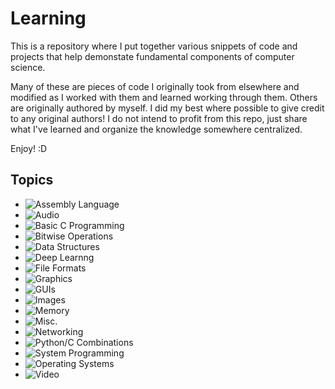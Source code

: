 # Learning
This is a repository where I put together various snippets of code and  projects that help demonstate fundamental components of computer science. 

Many of these are pieces of code I originally took from elsewhere and modified as I worked with them and learned working through them. Others are originally authored by myself. I did my best where possible to give credit to any original authors! I do not intend to profit from this repo, just share what I've learned and organize the knowledge somewhere centralized. 

Enjoy! :D

## Topics
* ![Assembly Language](https://github.com/cas1m1r/Learning/tree/main/ASM)
* ![Audio](https://github.com/cas1m1r/Learning/tree/main/Audio)
* ![Basic C Programming](https://github.com/cas1m1r/Learning/tree/main/C%20Programming/Basics) 
* ![Bitwise Operations](https://github.com/cas1m1r/Learning/tree/main/Bitwise)
* ![Data Structures](https://github.com/cas1m1r/Learning/tree/main/DataStructures)
* ![Deep Learnng](https://github.com/cas1m1r/Learning/tree/main/DeepLearning)
* ![File Formats](https://github.com/cas1m1r/Learning/tree/main/Formats)
* ![Graphics](https://github.com/cas1m1r/Learning/tree/main/Graphics)
* ![GUIs](https://github.com/cas1m1r/Learning/tree/main/GUIs)
* ![Images](https://github.com/cas1m1r/Learning/tree/main/Images)
* ![Memory](https://github.com/cas1m1r/Learning/tree/main/Memory)
* ![Misc.](https://github.com/cas1m1r/Learning/tree/main/Misc)
* ![Networking](https://github.com/cas1m1r/Learning/tree/main/Networking)
* ![Python/C Combinations](https://github.com/cas1m1r/Learning/tree/main/PyC)
* ![System Programming](https://github.com/cas1m1r/Learning/tree/main/System)
* ![Operating Systems](https://github.com/cas1m1r/Learning/tree/main/System/OS)
* ![Video](https://github.com/cas1m1r/Learning/tree/main/Video)
